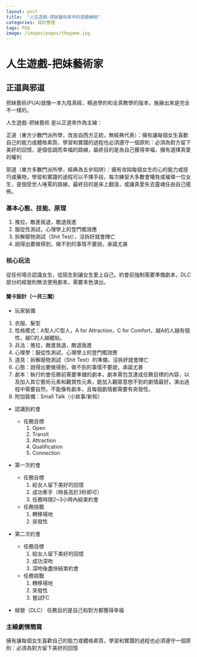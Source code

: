 ```yaml
---
layout: post
title:  "人生遊戲-把妹藝術家中的遊戲機制"
categories: 設計整理
tags: PUA
image: /images/pages/thegame.jpg
---
```



# 人生遊戲-把妹藝術家

## 正道與邪道
把妹藝術(PUA)就像一本九陰真經，楊過學的和全真教學的版本，施展出來是完全不一樣的。  
  
人生遊戲-把妹藝術 是以正道來作為主線：  

正道（東方少數門派所學，改良自西方正統，無經典代表）：擁有讓每個女生喜歡自己的能力或體格素質，學習和實踐的過程也必須遵守一個原則：必須為對方留下美好的回憶，是個低調而幸福的路線，最終目的是為自己獲得幸福，擁有選擇真愛的權利  

邪道（東方多數門派所學，經典為五步陷阱）：擁有攻陷每個女生的心的能力或技巧或藥物，學習和實踐的過程可以不擇手段，每次練習大多數會犧牲或璀璨一位女生，是個受世人唾罵的路線，最終目的是床上翻滾，或讓真愛失去靈魂任由自己擺佈。  
  
### 基本心態、技能、原理
 1. 推拉，敵進我退，敵退我進 
 2. 服從性測試，心理學上的登門檻效應
 3. 拆解廢物測試（Shit Test），沒拆好就會陣亡
 4. 說得出要做得到，做不到的事情不要說，承諾尤甚

### 核心玩法

從任何場合認識女生，從陌生到讓女生愛上自己。約會前強制需要準備劇本，DLC部分的經營則無法使用劇本，需要本色演出。

#### 關卡設計（一共三關）  
+ 玩家裝備  
 1. 衣服、髮型  
 2. 性格模式：A型人/C型人，A for Attraction，C for Comfort，越A的人越有個性，越C的人越體貼。  
 3. 兵法：推拉，敵進我退，敵退我進   
 4. 心理學：服從性測試，心理學上的登門檻效應  
 5. 道具：拆解廢物測試（Shit Test）的準備，沒拆好就會陣亡  
 6. 心態：說得出要做得到，做不到的事情不要說，承諾尤甚  
 7. 劇本：執行約會任務前需要準備的劇本，劇本需包含達成任務目標的內容，以及加入其它藝術元素和觀賞性元素，能加入觀眾意想不到的劇情最好。演出過程中需要自然，不能像有劇本，且每個劇情都需要有突發性。  
 8. 附加裝備：Small Talk（小故事/新知）  
 
+ 認識到約會  
  + 任務目標 
    1. Open  
    2. Transit  
    3. Attraction  
    4. Qualification  
    5. Connection  
  
+ 第一次約會 
  + 任務目標 
    1. 給女人留下美好的回憶  
    2. 成功牽手（時長高於3秒即可）  
    3. 任務時限2~3小時內結束約會  
  + 任務挑戰
    1. 轉移場地  
    2. 突發性  
  
+ 第二次約會 
  + 任務目標 
    1. 給女人留下美好的回憶  
    2. 成功深吻  
    3. 深吻後盡快結束約會  
  + 任務挑戰
    1. 轉移場地  
    2. 突發性  
    3. 嘗試FC  
  
+ 經營（DLC） 任務目的是自己和對方都獲得幸福  
  
### 主線劇情簡寫   
  
擁有讓每個女生喜歡自己的能力或體格素質，學習和實踐的過程也必須遵守一個原則：必須為對方留下美好的回憶  
